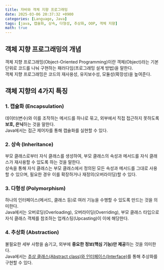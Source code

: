 ```yaml
---
title: 자바와 객체 지향 프로그래밍
date: 2025-03-06 20:37:32 +0900
categories: [Language, Java]
tags: [java, 캡슐화, 상속, 다형성, 추상화, OOP, 객체 지향]
math: true
---
```


## **객체 지향 프로그래밍의 개념**
객체 지향 프로그래밍(Object-Oriented Programming)이란 객체(Object)라는 기본 단위로 코드를 나눠 구현하는 패러다임(프로그래밍 설계 방법)을 말한다.  
객체 지향 프로그래밍은 코드의 재사용성, 유지보수성, 모듈성(확장성)을 높여준다.

## **객체 지향의 4가지 특징**

### **1. 캡슐화 (Encapsulation)**
데이터(변수)와 이를 조작하는 메서드를 하나로 묶고, 외부에서 직접 접근하지 못하도록 **보호, 은닉**하는 것을 말한다.  
Java에서는 접근 제어자를 통해 캡슐화를 실현할 수 있다.

### **2. 상속 (Inheritance)**
부모 클래스로부터 자식 클래스를 생성하여, 부모 클래스의 속성과 메서드를 자식 클래스가 재사용할 수 있도록 하는 것을 말한다.  
상속을 통해 자식 클래스는 부모 클래스에서 정의된 모든 속성과 메서드를 그대로 사용할 수 있으며, 필요한 경우 이를 확장하거나 재정의(오버라이딩)할 수 있다.

### **3. 다형성 (Polymorphism)**
하나의 인터페이스(메서드, 클래스 등)로 여러 기능을 수행할 수 있도록 만드는 것을 의미한다.  
Java에서는 오버로딩(Overloading), 오버라이딩(Overriding), 부모 클래스 타입으로 자식 클래스 객체를 참조하는 업캐스팅(Upcasting)이 이에 해당한다.

### **4. 추상화 (Abstraction)**
불필요한 세부 사항을 숨기고, 외부에 **중요한 정보(핵심 기능)만 제공**하는 것을 의미한다.  
Java에서는 [추상 클래스(Abstract class)와 인터페이스(Interface)](/posts/abstract-interface)를 통해 추상화를 구현할 수 있다.
